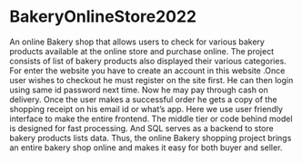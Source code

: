 # BakeryOnlineStore2022
An online Bakery shop that allows users to check for various bakery products available at the online store and purchase online. The project consists of list of bakery products also displayed their various categories. For enter the website you have to create an account in this website .Once user wishes to checkout he must register on the site first. He can then login using same id password next time.   Now he may pay through  cash on delivery. Once the user makes a successful order he gets a copy of the shopping receipt on his email id or what’s app. Here we use user friendly interface to make the entire frontend.   The middle tier or code behind model is designed for fast processing. And SQL serves as a backend to store bakery products lists data. Thus, the online Bakery shopping project brings an entire bakery shop online and makes it easy for both buyer and seller.
